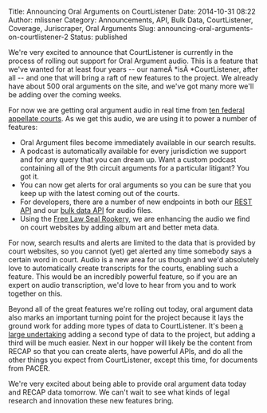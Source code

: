 Title: Announcing Oral Arguments on CourtListener
Date: 2014-10-31 08:22
Author: mlissner
Category: Announcements, API, Bulk Data, CourtListener, Coverage, Juriscraper, Oral Arguments
Slug: announcing-oral-arguments-on-courtlistener-2
Status: published

We're very excited to announce that CourtListener is currently in the
process of rolling out support for Oral Argument audio. This is a
feature that we've wanted for at least four years -- our
nameÂ *isÂ *CourtListener, after all -- and one that will bring a raft
of new features to the project. We already have about 500 oral arguments
on the site, and we've got many more we'll be adding over the coming
weeks.

For now we are getting oral argument audio in real time from [ten
federal appellate
courts](https://www.courtlistener.com/coverage/#scraped-jurisdictions).
As we get this audio, we are using it to power a number of features:

-   Oral Argument files become immediately available in our search
    results.
-   A podcast is automatically available for every jurisdiction we
    support and for any query that you can dream up. Want a custom
    podcast containing all of the 9th circuit arguments for a particular
    litigant? You got it.
-   You can now get alerts for oral arguments so you can be sure that
    you keep up with the latest coming out of the courts.
-   For developers, there are a number of new endpoints in both our
    [REST API](https://www.courtlistener.com/api/rest-info/) and our
    [bulk data API](https://www.courtlistener.com/api/bulk-info/) for
    audio files.
-   Using the [Free Law Seal
    Rookery](https://github.com/freelawproject/seal-rookery), we are
    enhancing the audio we find on court websites by adding album art
    and better meta data.

For now, search results and alerts are limited to the data that is
provided by court websites, so you cannot (yet) get alerted any time
somebody says a certain word in court. Audio is a new area for us though
and we'd absolutely love to automatically create transcripts for the
courts, enabling such a feature. This would be an incredibly powerful
feature, so if you are an expert on audio transcription, we'd love to
hear from you and to work together on this.

Beyond all of the great features we're rolling out today, oral argument
data also marks an important turning point for the project because it
lays the ground work for adding more types of data to CourtListener.
It's been [a large
undertaking](https://github.com/freelawproject/courtlistener/compare/f5a5cadb5f24372dd2d1f674f892d3a3cd7110fe...master)
adding a second type of data to the project, but adding a third will be
much easier. Next in our hopper will likely be the content from RECAP so
that you can create alerts, have powerful APIs, and do all the other
things you expect from CourtListener, except this time, for documents
from PACER.

We're very excited about being able to provide oral argument data today
and RECAP data tomorrow. We can't wait to see what kinds of legal
research and innovation these new features bring.

